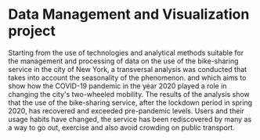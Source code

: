 # Data Management and Visualization project

Starting from the use of technologies and analytical methods suitable for the management and processing of data on the use of the bike-sharing service in the city of New York, a transversal analysis was conducted that takes into account the seasonality of the phenomenon. and which aims to show how the COVID-19 pandemic in the year 2020 played a role in changing the city's two-wheeled mobility. The results of the analysis show that the use of the bike-sharing service, after the lockdown period in spring 2020, has recovered and exceeded pre-pandemic levels. Users and their usage habits have changed, the service has been rediscovered by many as a way to go out, exercise and also avoid crowding on public transport.

